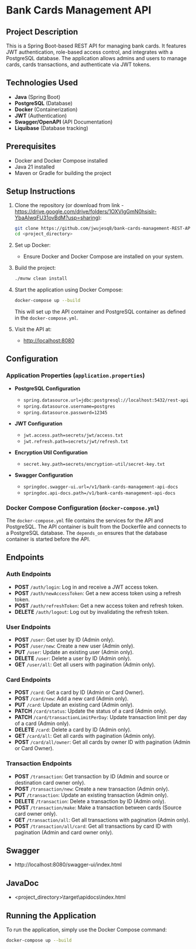# Bank Cards Management API

## Project Description

This is a Spring Boot-based REST API for managing bank cards. It features JWT authentication, role-based access control, and integrates with a PostgreSQL database. The application allows admins and users to manage cards, cards transactions, and authenticate via JWT tokens.

## Technologies Used

- **Java** (Spring Boot)
- **PostgreSQL** (Database)
- **Docker** (Containerization)
- **JWT** (Authentication)
- **Swagger/OpenAPI** (API Documentation)
- **Liquibase** (Database tracking)

## Prerequisites

- Docker and Docker Compose installed
- Java 21 installed
- Maven or Gradle for building the project

## Setup Instructions

1. Clone the repository (or download from link - https://drive.google.com/drive/folders/1OXVIgGmN0hsislr-YbaAlwqFU31ovBdM?usp=sharing):
    ```bash
    git clone https://github.com/jwujesq8/bank-cards-management-REST-API.git
    cd <project_directory>
    ```

2. Set up Docker:
    - Ensure Docker and Docker Compose are installed on your system.

3. Build the project:
    ```bash
    ./mvnw clean install
    ```

4. Start the application using Docker Compose:
    ```bash
    docker-compose up --build
    ```

   This will set up the API container and PostgreSQL container as defined in the `docker-compose.yml`.

5. Visit the API at:
    - [http://localhost:8080](http://localhost:8080)

## Configuration

### Application Properties (`application.properties`)

- **PostgreSQL Configuration**
    - `spring.datasource.url=jdbc:postgresql://localhost:5432/rest-api`
    - `spring.datasource.username=postgres`
    - `spring.datasource.password=12345`

- **JWT Configuration**
    - `jwt.access.path=secrets/jwt/access.txt`
    - `jwt.refresh.path=secrets/jwt/refresh.txt`

- **Encryption Util Configuration**
    - `secret.key.path=secrets/encryption-util/secret-key.txt`

- **Swagger Configuration**
    - `springdoc.swagger-ui.url=/v1/bank-cards-management-api-docs`
    - `springdoc.api-docs.path=/v1/bank-cards-management-api-docs`

### Docker Compose Configuration (`docker-compose.yml`)

The `docker-compose.yml` file contains the services for the API and PostgreSQL. The API container is built from the Dockerfile and connects to a PostgreSQL database. The `depends_on` ensures that the database container is started before the API.

## Endpoints

### Auth Endpoints

- **POST** `/auth/login`: Log in and receive a JWT access token.
- **POST** `/auth/newAccessToken`: Get a new access token using a refresh token.
- **POST** `/auth/refreshToken`: Get a new access token and refresh token.
- **DELETE** `/auth/logout`: Log out by invalidating the refresh token.

### User Endpoints

- **POST** `/user`: Get user by ID (Admin only).
- **POST** `/user/new`: Create a new user (Admin only).
- **PUT** `/user`: Update an existing user (Admin only).
- **DELETE** `/user`: Delete a user by ID (Admin only).
- **GET** `/user/all`: Get all users with pagination (Admin only).

### Card Endpoints

- **POST** `/card`: Get a card by ID (Admin or Card Owner).
- **POST** `/card/new`: Add a new card (Admin only).
- **PUT** `/card`: Update an existing card (Admin only).
- **PATCH** `/card/status`: Update the status of a card (Admin only). 
- **PATCH** `/card/transactionLimitPerDay`: Update transaction limit per day of a card (Admin only). 
- **DELETE** `/card`: Delete a card by ID (Admin only).
- **GET** `/card/all`: Get all cards with pagination (Admin only).
- **POST** `/card/all/owner`: Get all cards by owner ID with pagination (Admin or Card Owner).

### Transaction Endpoints

- **POST** `/transaction`: Get transaction by ID (Admin and source or destination card owner only). 
- **POST** `/transaction/new`: Create a new transaction (Admin only).
- **PUT** `/transaction`: Update an existing transaction (Admin only).
- **DELETE** `/transaction`: Delete a transaction by ID (Admin only).
- **POST** `/transaction/make`: Make a transaction between cards (Source card owner only).
- **GET** `/transaction/all`: Get all transactions with pagination (Admin only).
- **POST** `/transaction/all/card`: Get all transactions by card ID with pagination (Admin and card owner only).

## Swagger

- http://localhost:8080/swagger-ui/index.html

## JavaDoc

- <project_directory>\target\apidocs\index.html

## Running the Application

To run the application, simply use the Docker Compose command:

```bash
docker-compose up --build
